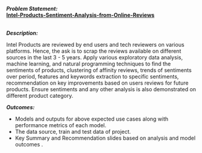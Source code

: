 <i><b> Problem Statement: </b></i>
<br>
<u><b style:font-size="large">Intel-Products-Sentiment-Analysis-from-Online-Reviews</b></u>
<br><br>

<i><b> Description: </b></i>
<p>Intel Products are reviewed by end users and tech reviewers on various platforms. 
Hence, the ask is to scrap the reviews available on different sources in the last 3 - 5 years. Apply 
various exploratory data analysis, machine learning, and natural programming techniques to find the 
sentiments of products, clustering of affinity reviews, trends of sentiments over period, features 
and keywords extraction to specific sentiments, recommendation on key improvements based on 
users reviews for future products. Ensure sentiments and any other analysis is also demonstrated on 
different product category.</p>

<i><b> Outcomes: </b></i>
<ul>
  <li>Models and outputs for above expected use cases along with performance metrics of each 
model.</li>
  <li>The data source, train and test data of project.</li>
  <li>Key Summary and Recommendation slides based on analysis and model outcomes .</li>
</ul>
